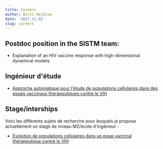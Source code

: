 ```yaml
---
title: Careers
author: Boris Hejblum
date: '2017-11-02'
slug: careers
---
```


## Postdoc position in the SISTM team:

  * Explanation of an HIV vaccine response with high-dimensional dynamical models
  
## Ingénieur d'étude
  * [Approche automatique pour l'étude de populations cellulaires dans des essais vaccinaux thérapeutiques contre le VIH](/files/Projet_Cytometree.pdf)

## Stage/interships

Voici les différents sujets de recherche pour lesquels je propose actuellement un stage de niveau M2/école d'ingénieur :

  * [Évolution de populations cellulaires dans un essai vaccinal thérapeutique contre le VIH](/files/stagem2findetude_2018_gatingdalia.pdf)
